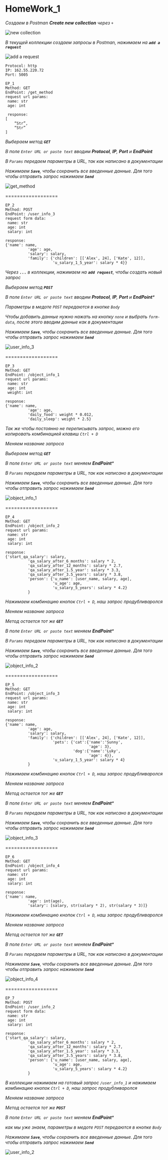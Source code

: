 # HomeWork_1

_Создаем в Postman **Create new collection** через `+`_  

![new collection](https://github.com/h1stav/Postman/assets/83788756/d4b0559b-bcff-4876-b920-877b6cdcce97)

_В текущей коллекции создаем запросы в Postman, нажимаем на **`add a request`**_

![add a request](https://github.com/h1stav/Postman/assets/83788756/2d442d7e-9fbd-4a7d-b7ea-0a4fa59b0038)

```
Protocol: http
IP: 162.55.220.72
Port: 5005

EP_1
Method: GET
EndPoint: /get_method
request url params: 
 name: str
 age: int
 
 response: 
[
    “Str”,
    “Str”
]
```
_Выбераем метод **`GET`**_

_В поле `Enter URL or paste text` вводим **Protocol**, **IP**, **Port** и **EndPoint**_

_В `Params` передаем параметры в URL, так как написано в документации_ 

_Нажимаем **`Save`**, чтобы сохранить все введенные данные. Для того чтобы отправить запрос нажимаем **`Send`**_

![get_method](https://github.com/h1stav/Postman/assets/83788756/d4e9dc6a-f81b-4995-90ae-5e3e16347ed3)

==================
```
EP_2
Method: POST
EndPoint: /user_info_3
request form data: 
 name: str
 age: int
 salary: int

response: 
{'name': name,
          'age': age,
          'salary': salary,
          'family': {'children': [['Alex', 24], ['Kate', 12]],
                     'u_salary_1_5_year': salary * 4}}
```
_Через **`...`** в коллекции, нажимаем на **`add request`**, чтобы создать новый запрос_

_Выбераем метод **`POST`**_

_В поле `Enter URL or paste text` вводим **Protocol**, **IP**, **Port** и **EndPoint***_

_Параметры в медоте `POST` передаются в кнопке `Body`_

_Чтобы добавить данные нужно нажать на кнопку `none`  и выбрать `form-data`, после этого вводим данные как в документации_

_Нажимаем **`Save`**, чтобы сохранить все введенные данные. Для того чтобы отправить запрос нажимаем **`Send`**_

![user_info_3](https://github.com/h1stav/Postman/assets/83788756/80462e6d-619f-4687-a22b-928b3e3d5c06)


==================
```
EP_3
Method: GET
EndPoint: /object_info_1
request url params: 
 name: str
 age: int
 weight: int

response: 
{'name': name,
          'age': age,
          'daily_food': weight * 0.012,
          'daily_sleep': weight * 2.5}
```

_Так же чтобы постоянно не переписывать запрос, можно его копировать комбинацией клавиш `Ctrl + D`_

_Меняем название запроса_

_Выбераем метод **`GET`**_

_В поле `Enter URL or paste text` меняем **EndPoint***_

_В `Params` передаем параметры в URL, так как написано в документации_ 

_Нажимаем **`Save`**, чтобы сохранить все введенные данные._  _Для того чтобы отправить запрос нажимаем **`Send`**_

![object_info_1](https://github.com/h1stav/Postman/assets/83788756/4c0aae48-265d-4aa0-9b4c-250efa01a19f)

==================
```
EP_4
Method: GET
EndPoint: /object_info_2
request url params: 
 name: str
 age: int
 salary: int

response: 
{'start_qa_salary': salary,
          'qa_salary_after_6_months': salary * 2,
          'qa_salary_after_12_months': salary * 2.7,
          'qa_salary_after_1.5_year': salary * 3.3,
          'qa_salary_after_3.5_years': salary * 3.8,
          'person': {'u_name': [user_name, salary, age],
                     'u_age': age,
                     'u_salary_5_years': salary * 4.2}
          }
```
_Нажимаем комбинацию кнопок `Ctrl + D`, наш запрос продубливаролся_

_Меняем название запроса_

_Метод остается тот же **`GET`**_

_В поле `Enter URL or paste text` меняем **EndPoint***_

_В `Params` передаем параметры в URL, так как написано в документации_ 

_Нажимаем **`Save`**, чтобы сохранить все введенные данные. Для того чтобы отправить запрос нажимаем **`Send`**_

![object_info_2](https://github.com/h1stav/Postman/assets/83788756/bfbcfad7-190f-4417-88e7-cfdea52b7a55)

==================
```
EP_5
Method: GET
EndPoint: /object_info_3
request url params: 
 name: str
 age: int
 salary: int

response: 
{'name': name,
          'age': age,
          'salary': salary,
          'family': {'children': [['Alex', 24], ['Kate', 12]],
                     'pets': {'cat':{'name':'Sunny',
                                     'age': 3},
                              'dog':{'name':'Luky',
                                     'age': 4}},
                     'u_salary_1_5_year': salary * 4}
          }
```
_Нажимаем комбинацию кнопок `Ctrl + D`, наш запрос продубливаролся_

_Меняем название запроса_

_Метод остается тот же **`GET`**_

_В поле `Enter URL or paste text` меняем **EndPoint***_

_В `Params` передаем параметры в URL, так как написано в документации_ 

_Нажимаем **`Save`**, чтобы сохранить все введенные данные. Для того чтобы отправить запрос нажимаем **`Send`**_

![object_info_3](https://github.com/h1stav/Postman/assets/83788756/465a4b83-5f93-4efd-a340-19ec0e01b1fc)

==================
```
EP_6
Method: GET
EndPoint: /object_info_4
request url params: 
 name: str
 age: int
 salary: int

response: 
{'name': name,
          'age': int(age),
          'salary': [salary, str(salary * 2), str(salary * 3)]}
```
_Нажимаем комбинацию кнопок `Ctrl + D`, наш запрос продубливаролся_

_Меняем название запроса_

_Метод остается тот же **`GET`**_

_В поле `Enter URL or paste text` меняем **EndPoint***_

_В `Params` передаем параметры в URL, так как написано в документации_ 

_Нажимаем **`Save`**, чтобы сохранить все введенные данные. Для того чтобы отправить запрос нажимаем **`Send`**_

![object_info_4](https://github.com/h1stav/Postman/assets/83788756/7849d810-d66e-4be9-bd8f-f6fbc25b0c16)

==================
```
EP_7
Method: POST
EndPoint: /user_info_2
request form data: 
 name: str
 age: int
 salary: int

response: 
{'start_qa_salary': salary,
          'qa_salary_after_6_months': salary * 2,
          'qa_salary_after_12_months': salary * 2.7,
          'qa_salary_after_1.5_year': salary * 3.3,
          'qa_salary_after_3.5_years': salary * 3.8,
          'person': {'u_name': [user_name, salary, age],
                     'u_age': age,
                     'u_salary_5_years': salary * 4.2}
          }
```
_В коллекции нажимаем на готовый запрос `/user_info_1` и нажимаем комбинацию кнопок `Ctrl + D`, наш запрос продубливаролся_

_Меняем название запроса_

_Метод остается тот же **`POST`**_

_В поле `Enter URL or paste text` меняем **EndPoint***_

_как мы уже знаем, параметры в медоте `POST` передаются в кнопке `Body`_

_Нажимаем **`Save`**, чтобы сохранить все введенные данные. Для того чтобы отправить запрос нажимаем **`Send`**_

![user_info_2](https://github.com/h1stav/Postman/assets/83788756/a5c35195-3492-4008-851e-a18d25c1e576)
